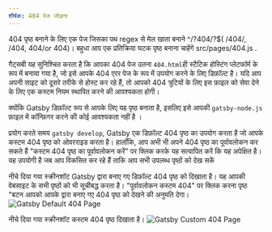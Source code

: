 ```yaml
---
शीर्षक: 404 पेज जोड़ना
---
```


404 पृष्ठ बनाने के लिए एक पेज जिसका पथ regex से मेल खाता बनाने ^\/?404\/?$( /404/, /404, 404/or 404)। बहुधा आप एक प्रतिक्रिया घटक पृष्ठ बनाना चाहेंगे src/pages/404.js .

गैट्सबी यह सुनिश्चित करता है कि आपका 404 पेज उतना `404.html`ही स्टैटिक होस्टिंग प्लेटफॉर्म के रूप में बनाया गया है, जो इसे आपके 404 एरर पेज के रूप में उपयोग करने के लिए डिफ़ॉल्ट है। यदि आप अपनी साइट को दूसरे तरीके से होस्ट कर रहे हैं, तो आपको 404 त्रुटियों के लिए इस फ़ाइल को सेवा देने के लिए एक कस्टम नियम स्थापित करने की आवश्यकता होगी।

क्योंकि Gatsby डिफ़ॉल्ट रूप से आपके लिए यह पृष्ठ बनाता है, इसलिए इसे आपकी `gatsby-node.js` फ़ाइल में कॉन्फ़िगर करने की कोई आवश्यकता नहीं है ।

प्रयोग करते समय `gatsby develop`, Gatsby एक डिफ़ॉल्ट 404 पृष्ठ का उपयोग करता है जो आपके कस्टम 404 पृष्ठ को ओवरराइड करता है। हालाँकि, आप अभी भी अपने 404 पृष्ठ का पूर्वावलोकन कर सकते हैं "कस्टम 404 पृष्ठ का पूर्वावलोकन करें" पर क्लिक करके यह सत्यापित करें कि यह अपेक्षित है। यह उपयोगी है जब आप विकसित कर रहे हैं ताकि आप सभी उपलब्ध पृष्ठों को देख सकें

नीचे दिया गया स्क्रीनशॉट Gatsby द्वारा बनाए गए डिफ़ॉल्ट 404 पृष्ठ को दिखाता है।
यह आपकी वेबसाइट के सभी पृष्ठों को भी सूचीबद्ध करता है। "पूर्वावलोकन कस्टम 404" पर क्लिक करना
पृष्ठ "बटन आपको आपके द्वारा बनाए गए 404 पृष्ठ को देखने की अनुमति देगा।
![Gatsby Default 404 Page](images/gatsby-default-404.png)

नीचे दिया गया स्क्रीनशॉट कस्टम 404 पृष्ठ दिखाता है।
![Gatsby Custom 404 Page](images/gatsby-custom-404.png)

